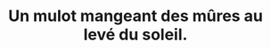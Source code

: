 ---
layout: photo
title: Un mulot mangeant des mûres au levé du soleil.
desc: An Aer・Pris sur le vif
category: pris-sur-le-vif
image: 8
tags:
- front
metadata:
- Boitier: Canon 1100D
- Focale: F/5
- Temps d'exposition: 1/250
- Iso: 800
- Objectif: 55-250mm

- Lieu: Ploërdut, Morbihan
---
